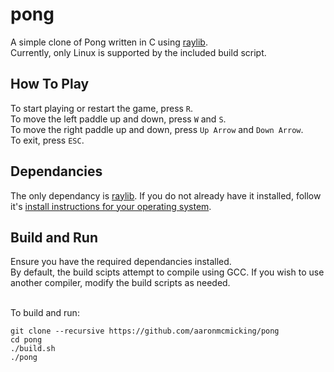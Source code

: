 # pong

A simple clone of Pong written in C using [raylib](https://github.com/raysan5/raylib). <br>
Currently, only Linux is supported by the included build script.

## How To Play

To start playing or restart the game, press `R`. <br>
To move the left paddle up and down, press `W` and `S`. <br>
To move the right paddle up and down, press `Up Arrow` and `Down Arrow`. <br>
To exit, press `ESC`. <br>

## Dependancies

The only dependancy is [raylib](https://github.com/raysan5/raylib). If you do not
already have it installed, follow it's 
[install instructions for your operating system](https://github.com/raysan5/raylib/wiki/Working-on-GNU-Linux).

## Build and Run

Ensure you have the required dependancies installed. <br>
By default, the build scipts attempt to compile using GCC. If you wish to use another compiler,
modify the build scripts as needed.<br>
<br>

To build and run: <br>

    git clone --recursive https://github.com/aaronmcmicking/pong
    cd pong
    ./build.sh
    ./pong

